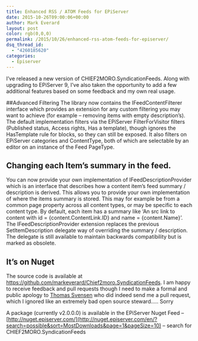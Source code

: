 ```yaml
---
title: Enhanced RSS / ATOM Feeds for EPiServer
date: 2015-10-26T09:00:06+00:00
author: Mark Everard
layout: post
color: rgb(0,0,0)
permalink: /2015/10/26/enhanced-rss-atom-feeds-for-episerver/
dsq_thread_id:
  - "4260185620"
categories:
  - Episerver
---
```

I&#8217;ve released a new version of CHIEF2MORO.SyndicationFeeds. Along with upgrading to EPiServer 9, I&#8217;ve also taken the opportunity to add a few additional features based on some feedback and my own real usage.

##Advanced Filtering
The library now contains the IFeedContentFilterer interface which provides an extension for any custom filtering you may want to achieve (for example &#8211; removing items with empty description&#8217;s). The default implementation filters via the EPiServer FilterForVisitor filters (Published status, Access rights, Has a template), though ignores the HasTemplate rule for blocks, so they can still be exposed. It also filters on EPiServer categories and ContentType, both of which are selectable by an editor on an instance of the Feed PageType.

## Changing each Item&#8217;s summary in the feed.
You can now provide your own implementation of IFeedDescriptionProvider which is an interface that describes how a content item&#8217;s feed summary / description is derived. This allows you to provide your own implementation of where the items summary is stored. This may for example be from a common page property across all content types, or may be specific to each content type. By default, each item has a summary like ‘An src link to content with id = {content.ContentLink.ID} and name = {content.Name}’. The IFeedDescriptionProvider extension replaces the previous SetItemDescription delegate way of overriding the summary / description. The delegate is still available to maintain backwards compatibility but is marked as obsolete.

## It’s on Nuget
The source code is available at <a title="Chief2moro.SyndicationFeeds by markeverard on GitHub" href="https://github.com/markeverard/Chief2moro.SyndicationFeeds" target="_blank">https://github.com/markeverard/Chief2moro.SyndicationFeeds</a>. I am happy to receive feedback and pull requests though I need to make a formal and public apology to [Thomas Svensen](https://github.com/thomassvensen) who did indeed send me a pull request, which I ignored like an extremely bad open source steward&#8230;.. Sorry

A package (currently v2.0.0.0) is available in the EPiServer Nuget Feed – [http://nuget.episerver.com/](http://nuget.episerver.com/en/?search=possible&sort=MostDownloads&page=1&pageSize=10) – search for CHIEF2MORO.SyndicationFeeds